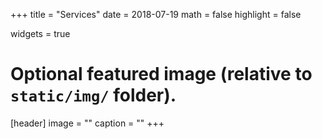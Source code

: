 +++
title = "Services"
date = 2018-07-19
math = false
highlight = false

widgets = true

# Optional featured image (relative to `static/img/` folder).
[header]
image = ""
caption = ""
+++

